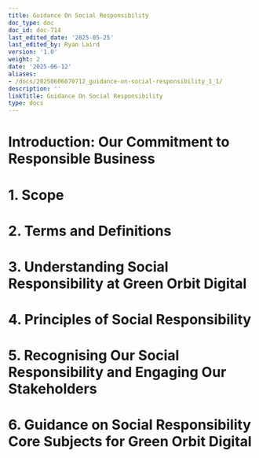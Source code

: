 ```yaml
---
title: Guidance On Social Responsibility
doc_type: doc
doc_id: doc-714
last_edited_date: '2025-05-25'
last_edited_by: Ryan Laird
version: '1.0'
weight: 2
date: '2025-06-12'
aliases:
- /docs/20250606070712_guidance-on-social-responsibility_1_1/
description: ''
linkTitle: Guidance On Social Responsibility
type: docs
---
```


<!-- Unsupported block type: table_of_contents -->

<!-- Unsupported block type: divider -->

# Introduction: Our Commitment to Responsible Business

<!-- Unsupported block type: divider -->

# 1. Scope

<!-- Unsupported block type: divider -->

# 2. Terms and Definitions

<!-- Unsupported block type: divider -->

# 3. Understanding Social Responsibility at Green Orbit Digital

<!-- Unsupported block type: divider -->

# 4. Principles of Social Responsibility

<!-- Unsupported block type: divider -->

# 5. Recognising Our Social Responsibility and Engaging Our Stakeholders

<!-- Unsupported block type: divider -->

# 6. Guidance on Social Responsibility Core Subjects for Green Orbit Digital
